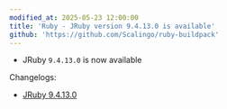 ```yaml
---
modified_at: 2025-05-23 12:00:00
title: 'Ruby - JRuby version 9.4.13.0 is available'
github: 'https://github.com/Scalingo/ruby-buildpack'
---
```


- JRuby `9.4.13.0` is now available

Changelogs:
- [JRuby 9.4.13.0](https://github.com/jruby/jruby/releases/tag/9.4.13.0)
